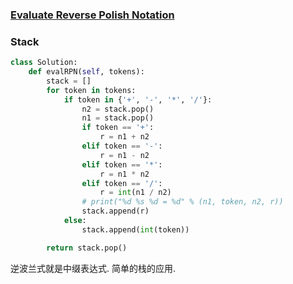 ### [Evaluate Reverse Polish Notation](https://leetcode.com/problems/evaluate-reverse-polish-notation/)


### Stack

```Python
class Solution:
    def evalRPN(self, tokens):
        stack = []
        for token in tokens:
            if token in {'+', '-', '*', '/'}:
                n2 = stack.pop()
                n1 = stack.pop()
                if token == '+':
                    r = n1 + n2
                elif token == '-':
                    r = n1 - n2
                elif token == '*':
                    r = n1 * n2
                elif token == '/':
                    r = int(n1 / n2)
                # print("%d %s %d = %d" % (n1, token, n2, r))
                stack.append(r)
            else:
                stack.append(int(token))

        return stack.pop()
```

逆波兰式就是中缀表达式. 简单的栈的应用.
